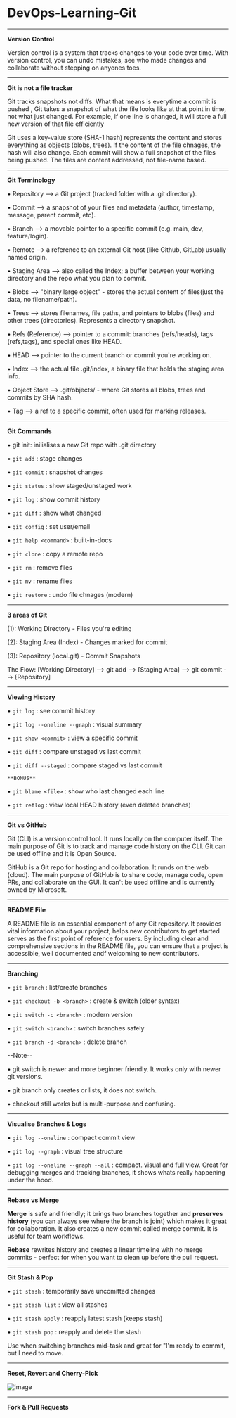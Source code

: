 # DevOps-Learning-Git
---------------------------------------------------------------------------------------------------------

**Version Control**

Version control is a system that tracks changes to your code over time. With version control, you can undo  mistakes, see who made changes and collaborate without stepping on anyones toes. 

-----------------------------------------------------------------------------------------------------------
**Git is not a file tracker**

Git tracks snapshots not diffs. What that means is everytime a commit is pushed , Git takes a snapshot of what the file looks like at that point in time, not what just changed. For example, if one line is changed, it will store a full new version of that file efficiently

Git uses a key-value store (SHA-1 hash) represents the content and stores everything as objects (blobs, trees). If the content of the file chnages, the hash will also change. Each commit will show a full snapshot of the files being pushed. The files are content addressed, not file-name based. 

-----------------------------------------------------------------------------------------------------------
**Git Terminology**

• Repository --> a Git project (tracked folder with a .git directory).

• Commit --> a snapshot of your files and metadata (author, timestamp, message, parent commit, etc).

• Branch --> a movable pointer to a specific commit (e.g. main, dev, feature/login).

• Remote --> a reference to an external Git host (like Github, GitLab) usually named origin.

• Staging Area --> also called the Index; a buffer between your working directory and the repo  what you plan to commit.

• Blobs --> "binary large object" - stores the actual content of files(just the data, no filename/path).

• Trees --> stores filenames, file paths, and pointers to blobs (files) and other trees (directories). Represents a directory snapshot.

• Refs (Reference) --> pointer to a commit: branches (refs/heads), tags (refs,tags), and special ones like HEAD.

• HEAD --> pointer to the current branch or commit you're working on. 

• Index --> the actual file .git/index, a binary file that holds the staging area info.

• Object Store --> .git/objects/ - where Git stores all blobs, trees and commits by SHA hash.

• Tag --> a ref to a specific commit, often used for marking releases. 

-----------------------------------------------------------------------------------------------------------
**Git Commands**

• git init: inilialises a new Git repo with .git directory

• `git add` : stage changes

• `git commit` : snapshot changes

• `git status` : show staged/unstaged work

• `git log` : show commit history

• `git diff` : show what changed

• `git config` : set user/email

• `git help <command>` : built-in-docs

• `git clone` : copy a remote repo

• `git rm` : remove files

• `git mv` : rename files

• `git restore` : undo file chnages (modern)

-----------------------------------------------------------------------------------------------------------
**3 areas  of Git**

(1): Working Directory - Files you're editing

(2): Staging Area (Index) - Changes marked for commit

(3): Repository (local.git) - Commit Snapshots

The Flow: [Working Directory] --> git add --> [Staging Area] --> git commit --> [Repository]

-----------------------------------------------------------------------------------------------------------
**Viewing History**

• `git log` : see commit history

• `git log --oneline --graph` : visual summary

• `git show <commit>` : view a specific commit

• `git diff` : compare unstaged vs last commit

• `git diff --staged` : compare staged vs last commit

    **BONUS**
    
• `git blame <file>` : show who last changed each line

• `git reflog` : view local HEAD history (even deleted branches)

-----------------------------------------------------------------------------------------------------------
**Git vs GitHub**

Git (CLI) is a version control tool. It runs locally on the computer itself. The main purpose of Git is to track and manage code history on the CLI. Git can be used offline and it is Open Source. 

GitHub is a Git repo for hosting and collaboration. It runds on the web (cloud). The main purpose of GitHub is to share code, manage code, open PRs, and collaborate on the GUI. It can't be used offline and is currently owned by Microsoft.  

------------------------------------------------------------------------------------------------------------------------
**README File**

A README file is an essential component of any Git repository. It provides vital information about your project, helps new contributors to get started serves as the first point of reference for users. By including clear and comprehensive sections in the README file, you can ensure that a project is accessible, well documented andf welcoming to new contributors. 

-----------------------------------------------------------------------------------------------------------
**Branching**

• `git branch` : list/create branches

• `git checkout -b <branch>` : create & switch (older syntax)

• `git switch -c <branch>` : modern version

• `git switch <branch>` : switch branches safely

• `git branch -d <branch>` : delete branch

   --Note--

• git switch is newer and more beginner friendly. It works only with newer git versions.

• git branch only creates or lists, it does not switch. 

• checkout still works but is multi-purpose and confusing. 

----------------------------------------------------------------------------------------------------------
**Visualise Branches & Logs**

• `git log --oneline` : compact commit view

• `git log --graph` : visual tree structure

• `git log --oneline --graph --all` : compact. visual and full view. Great for debugging merges and           tracking branches, it shows whats really happening under the hood.

------------------------------------------------------------------------------------------------------
**Rebase vs Merge**

**Merge** is safe and friendly; it brings two branches together and **preserves history** (you can always see where the branch is joint) which makes it great for collaboration. It also creates a new commit called merge commit. It is useful for team workflows.

**Rebase** rewrites history and creates a linear timeline with no merge commits - perfect for when you want to clean up before the pull request. 

------------------------------------------------------------------------------------------------------
**Git Stash & Pop**

• `git stash` : temporarily save uncomitted changes

• `git stash list` : view all stashes

• `git stash apply` : reapply latest stash (keeps stash)

• `git stash pop` : reapply and delete the stash

Use when switching branches mid-task and great for "I'm ready to commit, but I need to move.

------------------------------------------------------------------------------------------------------
**Reset, Revert and Cherry-Pick**

![image](https://github.com/user-attachments/assets/1fa87126-433a-4389-b889-d742860faf03)

------------------------------------------------------------------------------------------------------
**Fork & Pull Requests**










